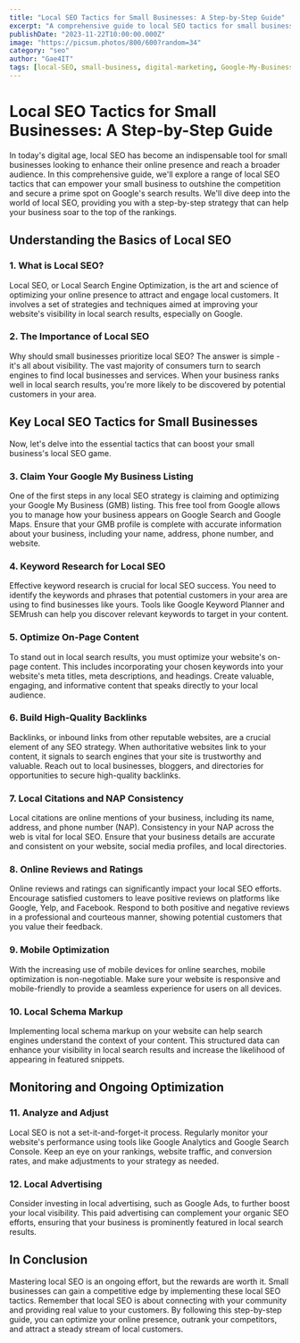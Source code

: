 ```yaml
---
title: "Local SEO Tactics for Small Businesses: A Step-by-Step Guide"
excerpt: "A comprehensive guide to local SEO tactics for small businesses, covering Google My Business optimization, keyword research, on-page content, backlinks, local citations, online reviews, mobile optimization, and schema markup."
publishDate: "2023-11-22T10:00:00.000Z"
image: "https://picsum.photos/800/600?random=34"
category: "seo"
author: "Gae4IT"
tags: [local-SEO, small-business, digital-marketing, Google-My-Business, keyword-research, online-reviews]
---
```


# Local SEO Tactics for Small Businesses: A Step-by-Step Guide

In today's digital age, local SEO has become an indispensable tool for small businesses looking to enhance their online presence and reach a broader audience. In this comprehensive guide, we'll explore a range of local SEO tactics that can empower your small business to outshine the competition and secure a prime spot on Google's search results. We'll dive deep into the world of local SEO, providing you with a step-by-step strategy that can help your business soar to the top of the rankings.

## Understanding the Basics of Local SEO

### 1. What is Local SEO?

Local SEO, or Local Search Engine Optimization, is the art and science of optimizing your online presence to attract and engage local customers. It involves a set of strategies and techniques aimed at improving your website's visibility in local search results, especially on Google.

### 2. The Importance of Local SEO

Why should small businesses prioritize local SEO? The answer is simple - it's all about visibility. The vast majority of consumers turn to search engines to find local businesses and services. When your business ranks well in local search results, you're more likely to be discovered by potential customers in your area.

## Key Local SEO Tactics for Small Businesses

Now, let's delve into the essential tactics that can boost your small business's local SEO game.

### 3. Claim Your Google My Business Listing

One of the first steps in any local SEO strategy is claiming and optimizing your Google My Business (GMB) listing. This free tool from Google allows you to manage how your business appears on Google Search and Google Maps. Ensure that your GMB profile is complete with accurate information about your business, including your name, address, phone number, and website.

### 4. Keyword Research for Local SEO

Effective keyword research is crucial for local SEO success. You need to identify the keywords and phrases that potential customers in your area are using to find businesses like yours. Tools like Google Keyword Planner and SEMrush can help you discover relevant keywords to target in your content.

### 5. Optimize On-Page Content

To stand out in local search results, you must optimize your website's on-page content. This includes incorporating your chosen keywords into your website's meta titles, meta descriptions, and headings. Create valuable, engaging, and informative content that speaks directly to your local audience.

### 6. Build High-Quality Backlinks

Backlinks, or inbound links from other reputable websites, are a crucial element of any SEO strategy. When authoritative websites link to your content, it signals to search engines that your site is trustworthy and valuable. Reach out to local businesses, bloggers, and directories for opportunities to secure high-quality backlinks.

### 7. Local Citations and NAP Consistency

Local citations are online mentions of your business, including its name, address, and phone number (NAP). Consistency in your NAP across the web is vital for local SEO. Ensure that your business details are accurate and consistent on your website, social media profiles, and local directories.

### 8. Online Reviews and Ratings

Online reviews and ratings can significantly impact your local SEO efforts. Encourage satisfied customers to leave positive reviews on platforms like Google, Yelp, and Facebook. Respond to both positive and negative reviews in a professional and courteous manner, showing potential customers that you value their feedback.

### 9. Mobile Optimization

With the increasing use of mobile devices for online searches, mobile optimization is non-negotiable. Make sure your website is responsive and mobile-friendly to provide a seamless experience for users on all devices.

### 10. Local Schema Markup

Implementing local schema markup on your website can help search engines understand the context of your content. This structured data can enhance your visibility in local search results and increase the likelihood of appearing in featured snippets.

## Monitoring and Ongoing Optimization

### 11. Analyze and Adjust

Local SEO is not a set-it-and-forget-it process. Regularly monitor your website's performance using tools like Google Analytics and Google Search Console. Keep an eye on your rankings, website traffic, and conversion rates, and make adjustments to your strategy as needed.

### 12. Local Advertising

Consider investing in local advertising, such as Google Ads, to further boost your local visibility. This paid advertising can complement your organic SEO efforts, ensuring that your business is prominently featured in local search results.

## In Conclusion

Mastering local SEO is an ongoing effort, but the rewards are worth it. Small businesses can gain a competitive edge by implementing these local SEO tactics. Remember that local SEO is about connecting with your community and providing real value to your customers. By following this step-by-step guide, you can optimize your online presence, outrank your competitors, and attract a steady stream of local customers.